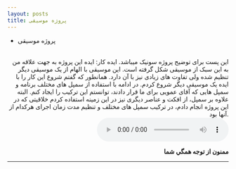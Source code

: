 ```yaml
---
layout: posts
title: پروژه موسیقی
---
```


- پروژه موسیقی




<div align="right">

<br>
این پست برای توضیح پروژه سونیک میباشد. 
ایده کار: ایده این پروژه به جهت علاقه من به این سبک از موسیقی شکل گرفته است. این موسیقی با الهام از یک موسیقی دیگر تنظیم شده ولی تفاوت های زیادی نیز با آن دارد.
همانطور که گفتم شروع این کار را با ایده یک موسیقی دیگر شروع کردم. در ادامه با استفاده از سمپل های مختلف برنامه و سمپل هایی که آقای عمویی برای ما قرار دادند، توانستم این ترکیب را ایجاد کنم. البته علاوه بر سمپل، از افکت و عناصر دیگری نیز در این زمینه استفاده کردم
خلاقیتی که در این پروژه انجام دادم، در ترکیب سمپل های مختلف و تنظیم مدت زمان اجرای هرکدام از آنها بود.
<br>

<body>
 
<audio controls>
  <source src="final.wav" type="audio/mpeg">
</audio>
 
</body>

**ممنون از توجه همگي شما**






---